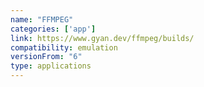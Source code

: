 ```yaml
---
name: "FFMPEG"
categories: ['app']
link: https://www.gyan.dev/ffmpeg/builds/
compatibility: emulation
versionFrom: "6"
type: applications
---
```


